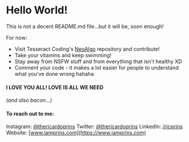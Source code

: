 # Hello World!


This is not a decent README.md file...but it will be, soon enough!

For now:

* Visit Tesseract Coding's [NeoAlgo](https://github.com/TesseractCoding/NeoAlgo) repository and contribute!
* Take your vitamins and keep swimming!
* Stay away from NSFW stuff and from everything that isn't healthy XD
* Comment your code - it makes a lot easier for people to understand what you've done wrong hahaha

#### I LOVE YOU ALL! LOVE IS ALL WE NEED
_(and also bacon...)_


#### To reach out to me:
Instagram: [@thericardoprins](https://www.instagram.com/thericardoprins)
Twitter: [@thericardoprins](https://www.twitter.com/thericardoprins)
LinkedIn: [/ricprins](https://www.linkedin.com/in/thericardoprins)
Website: [www.iamprins.com](https://www.iamprins.com)
